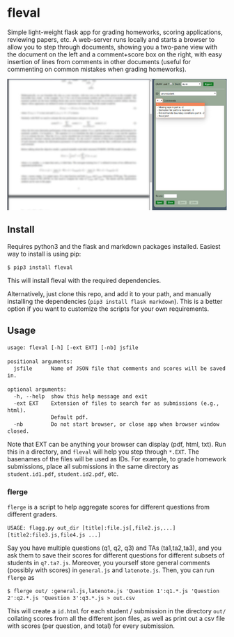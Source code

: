 # fleval

Simple light-weight flask app for grading homeworks, scoring applications, reviewing papers, etc. A web-server runs locally and starts a browser to allow you to step through documents, showing you a two-pane view with the document on the left and a comment+score box on the right, with easy insertion of lines from comments in other documents (useful for commenting on common mistakes when grading homeworks). 

![Screenshot](screenshot.jpg)

## Install


Requires python3 and the flask and markdown packages installed. Easiest way to install is using pip:

```
$ pip3 install fleval
```
This will install fleval with the required dependencies. 

Alternatively, just clone this repo, and add it to your path, and manually installing the dependencies (`pip3 install flask markdown`). This is a better option if you want to customize the scripts for your own requirements.

## Usage

```
usage: fleval [-h] [-ext EXT] [-nb] jsfile

positional arguments:
  jsfile      Name of JSON file that comments and scores will be saved in.

optional arguments:
  -h, --help  show this help message and exit
  -ext EXT    Extension of files to search for as submissions (e.g., html).
              Default pdf.
  -nb         Do not start browser, or close app when browser window closed.
```

Note that EXT can be anything your browser can display (pdf, html, txt). Run this in a directory, and `fleval` will help you step through `*.EXT`. The basenames of the files will be used as IDs. For example, to grade homework submissions, place all submissions in the same directory as `student.id1.pdf`, `student.id2.pdf`, etc.


### flerge

`flerge` is a script to help aggregate scores for different questions from different graders. 

```
USAGE: flagg.py out_dir [title]:file.js[,file2.js,...] [title2:file3.js,file4.js ...]
```

Say you have multiple questions (q1, q2, q3) and  TAs (ta1,ta2,ta3), and you ask them to save their scores for different questions for different subsets of students in `q?.ta?.js`. Moreover, you yourself store general comments (possibly with scores) in `general.js` and `latenote.js`. Then, you can run `flerge` as

```
$ flerge out/ :general.js,latenote.js 'Question 1':q1.*.js 'Question 2':q2.*.js 'Question 3':q3.*.js > out.csv
```

This will create a `id.html` for each student / submission in the directory `out/` collating scores from all the different json files, as well as print out a csv file with scores (per question, and total) for every submission.

